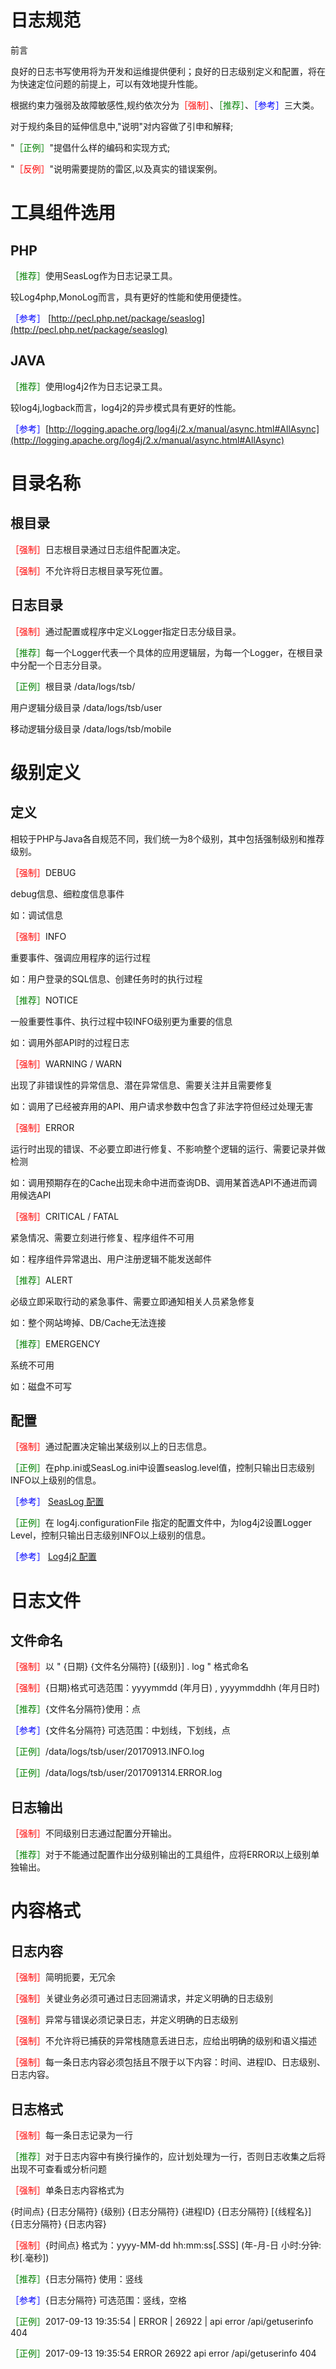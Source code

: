# 日志规范
前言

良好的日志书写使用将为开发和运维提供便利；良好的日志级别定义和配置，将在为快速定位问题的前提上，可以有效地提升性能。

根据约束力强弱及故障敏感性,规约依次分为<font color=red>［强制］</font>、<font color=green>［推荐］</font>、<font color=blue>［参考］</font>三大类。

对于规约条目的延伸信息中,&quot;说明&quot;对内容做了引申和解释;

&quot;<font color=green>［正例］</font>&quot;提倡什么样的编码和实现方式;

&quot;<font color=red>［反例］</font>&quot;说明需要提防的雷区,以及真实的错误案例。

# 工具组件选用

## PHP

<font color=green>［推荐］</font>使用SeasLog作为日志记录工具。

较Log4php,MonoLog而言，具有更好的性能和使用便捷性。

<font color=blue>［参考］</font> [http://pecl.php.net/package/seaslog](http://pecl.php.net/package/seaslog)

## JAVA

<font color=green>［推荐］</font>使用log4j2作为日志记录工具。

较log4j,logback而言，log4j2的异步模式具有更好的性能。

<font color=blue>［参考］</font>[http://logging.apache.org/log4j/2.x/manual/async.html#AllAsync](http://logging.apache.org/log4j/2.x/manual/async.html#AllAsync)

# 目录名称

## 根目录

<font color=red>［强制］</font>日志根目录通过日志组件配置决定。

<font color=red>［强制］</font>不允许将日志根目录写死位置。

## 日志目录

<font color=red>［强制］</font>通过配置或程序中定义Logger指定日志分级目录。

<font color=green>［推荐］</font>每一个Logger代表一个具体的应用逻辑层，为每一个Logger，在根目录中分配一个日志分目录。

<font color=green>［正例］</font>根目录  /data/logs/tsb/

用户逻辑分级目录 /data/logs/tsb/user

移动逻辑分级目录 /data/logs/tsb/mobile

# 级别定义

## 定义

相较于PHP与Java各自规范不同，我们统一为8个级别，其中包括强制级别和推荐级别。

<font color=red>［强制］</font>DEBUG

debug信息、细粒度信息事件

如：调试信息

<font color=red>［强制］</font>INFO

重要事件、强调应用程序的运行过程

如：用户登录的SQL信息、创建任务时的执行过程

<font color=green>［推荐］</font>NOTICE

一般重要性事件、执行过程中较INFO级别更为重要的信息

如：调用外部API时的过程日志

<font color=red>［强制］</font>WARNING / WARN

出现了非错误性的异常信息、潜在异常信息、需要关注并且需要修复

如：调用了已经被弃用的API、用户请求参数中包含了非法字符但经过处理无害

<font color=red>［强制］</font>ERROR

运行时出现的错误、不必要立即进行修复、不影响整个逻辑的运行、需要记录并做检测

如：调用预期存在的Cache出现未命中进而查询DB、调用某首选API不通进而调用候选API

<font color=red>［强制］</font>CRITICAL  /  FATAL

紧急情况、需要立刻进行修复、程序组件不可用

如：程序组件异常退出、用户注册逻辑不能发送邮件

<font color=green>［推荐］</font>ALERT

必级立即采取行动的紧急事件、需要立即通知相关人员紧急修复

如：整个网站垮掉、DB/Cache无法连接

<font color=green>［推荐］</font>EMERGENCY

系统不可用

如：磁盘不可写

## 配置

<font color=red>［强制］</font>通过配置决定输出某级别以上的日志信息。

<font color=green>［正例］</font>在php.ini或SeasLog.ini中设置seaslog.level值，控制只输出日志级别INFO以上级别的信息。

<font color=blue>［参考］</font> [SeasLog 配置](https://github.com/SeasX/SeasLog/blob/master/README_zh.md#seaslogini%E7%9A%84%E9%85%8D%E7%BD%AE)

<font color=green>［正例］</font>在 log4j.configurationFile 指定的配置文件中，为log4j2设置Logger Level，控制只输出日志级别INFO以上级别的信息。

<font color=blue>［参考］</font> [Log4j2 配置](http://logging.apache.org/log4j/2.x/manual/configuration.html#Loggers)

# 日志文件

## 文件命名

<font color=red>［强制］</font>以 &quot; {日期} {文件名分隔符} [{级别}] . log &quot; 格式命名

<font color=red>［强制］</font>{日期}格式可选范围：yyyymmdd (年月日) , yyyymmddhh (年月日时)

<font color=green>［推荐］</font>{文件名分隔符}使用：点

<font color=blue>［参考］</font>{文件名分隔符} 可选范围：中划线，下划线，点

<font color=green>［正例］</font>/data/logs/tsb/user/20170913.INFO.log

<font color=green>［正例］</font>/data/logs/tsb/user/2017091314.ERROR.log

## 日志输出

<font color=red>［强制］</font>不同级别日志通过配置分开输出。

<font color=green>［推荐］</font>对于不能通过配置作出分级别输出的工具组件，应将ERROR以上级别单独输出。

# 内容格式

## 日志内容

<font color=red>［强制］</font>简明扼要，无冗余

<font color=red>［强制］</font>关键业务必须可通过日志回溯请求，并定义明确的日志级别

<font color=red>［强制］</font>异常与错误必须记录日志，并定义明确的日志级别

<font color=red>［强制］</font>不允许将已捕获的异常栈随意丢进日志，应给出明确的级别和语义描述

<font color=red>［强制］</font>每一条日志内容必须包括且不限于以下内容：时间、进程ID、日志级别、日志内容。

## 日志格式

<font color=red>［强制］</font>每一条日志记录为一行

<font color=green>［推荐］</font>对于日志内容中有换行操作的，应计划处理为一行，否则日志收集之后将出现不可查看或分析问题

<font color=red>［强制］</font>单条日志内容格式为

   {时间点} {日志分隔符} {级别} {日志分隔符} {进程ID} {日志分隔符} [{线程名}] {日志分隔符} {日志内容}

<font color=red>［强制］</font>{时间点} 格式为：yyyy-MM-dd hh:mm:ss[.SSS] (年-月-日 小时:分钟:秒[.毫秒])

<font color=green>［推荐］</font>{日志分隔符} 使用：竖线

<font color=blue>［参考］</font>{日志分隔符} 可选范围：竖线，空格

<font color=green>［正例］</font>2017-09-13 19:35:54 | ERROR | 26922 | api error /api/getuserinfo 404

<font color=green>［正例］</font>2017-09-13 19:35:54 ERROR 26922 api error /api/getuserinfo 404